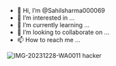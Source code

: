 - 👋 Hi, I’m @Sahilsharma000069
- 👀 I’m interested in ...
- 🌱 I’m currently learning ...
- 💞️ I’m looking to collaborate on ...
- 📫 How to reach me ...

<!---
Sahilsharma000069/Sahilsharma000069 is a ✨ special ✨ repository because its `README.md` (this file) appears on your GitHub profile.
You can click the Preview link to take a look at your changes.
--->
![IMG-20231228-WA0011](https://github.com/Sahilsharma000069/Sahilsharma000069/assets/155284099/06775ee5-46be-46e4-9f98-1f490ebccedf)
hacker

